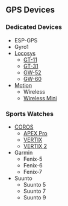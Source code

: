 ## GPS Devices

### Dedicated Devices

- ESP-GPS
- Gyro1
- [Locosys](locosys/README.md)
  - [GT-11](locosys/gt-11/README.md)
  - [GT-31](locosys/gt-31/README.md)
  - [GW-52](locosys/gw-52/README.md)
  - [GW-60](locosys/gw-60/README.md)
- [Motion](motion/README.md)
  - Wireless
  - [Wireless Mini](motion/mini/README.md)



### Sports Watches

- [COROS](coros/README.md)
  - [APEX Pro](coros/apex-pro/README.md)
  - [VERTIX](coros/vertix/README.md)
  - [VERTIX 2](coros/vertix-2/README.md)
- Garmin
  - Fenix-5
  - Fenix-6
  - Fenix-7
- Suunto
  - Suunto 5
  - Suunto 7
  - Suunto 9
